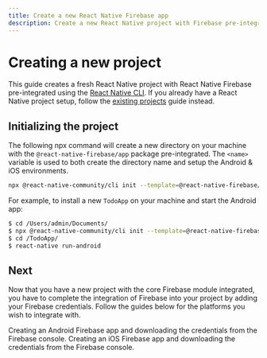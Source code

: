 ```yaml
---
title: Create a new React Native Firebase app
description: Create a new React Native project with Firebase pre-integrated
---
```


# Creating a new project

This guide creates a fresh React Native project with React Native Firebase pre-integrated using the [React Native CLI](https://github.com/react-native-community/cli). If you already have a React Native project setup, follow the [existing projects](/quick-start/existing-project) guide instead.

## Initializing the project

The following npx command will create a new directory on your machine with the `@react-native-firebase/app` package pre-integrated. The `<name>` variable is used to both create the directory name and setup the Android & iOS environments.

```bash
npx @react-native-community/cli init --template=@react-native-firebase/template <name>
```

For example, to install a new `TodoApp` on your machine and start the Android app:

```bash
$ cd /Users/admin/Documents/
$ npx @react-native-community/cli init --template=@react-native-firebase/template TodoApp
$ cd /TodoApp/
$ react-native run-android
```

## Next

Now that you have a new project with the core Firebase module integrated, you have to complete the integration of Firebase into your project by adding your Firebase credentials. Follow the guides below for the platforms you wish to integrate with.

<Grid columns="2">
	<Block
		title="Adding Firebase credentials to your Android app"
		to="/quick-start/android-firebase-credentials"
		icon="android"
		color="#4CAF50"
	>
		Creating an Android Firebase app and downloading the credentials from the Firebase console.
	</Block>
	<Block
		title="Adding Firebase credentials to your iOS app"
		to="/quick-start/ios-firebase-credentials"
		icon="phone_iphone"
		color="#2196F3"
	>
		Creating an iOS Firebase app and downloading the credentials from the Firebase console.
	</Block>
</Grid>
